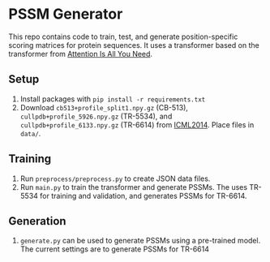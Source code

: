 # PSSM Generator
This repo contains code to train, test, and generate position-specific scoring matrices for protein sequences. It uses a transformer based on the transformer from [Attention Is All You Need](https://arxiv.org/abs/1706.03762).

## Setup
1. Install packages with `pip install -r requirements.txt`
2. Download `cb513+profile_split1.npy.gz` (CB-513), `cullpdb+profile_5926.npy.gz` (TR-5534), and `cullpdb+profile_6133.npy.gz` (TR-6614) from [ICML2014](https://www.princeton.edu/~jzthree/datasets/ICML2014/). Place files in `data/`.

## Training
1. Run `preprocess/preprocess.py` to create JSON data files.
2. Run `main.py` to train the transformer and generate PSSMs. The uses TR-5534 for training and validation, and generates PSSMs for TR-6614.

## Generation
1. `generate.py` can be used to generate PSSMs using a pre-trained model. The current settings are to generate PSSMs for TR-6614
 
